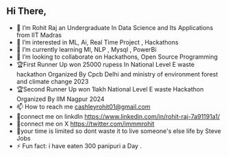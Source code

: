 ## Hi There,
 - 👋 I’m Rohit Raj an Undergraduate In Data Science and Its Applications from IIT Madras
- 👀 I’m interested in ML, Ai, Real Time Project , Hackathons 
- 🌱 I’m currently learning Ml, NLP , Mysql , PowerBi
- 💞️ I’m looking to collaborate on Hackathons, Open Source Programming
- 🏆First Runner Up won 25000 rupess In National Level E waste hackathon Organized By Cpcb Delhi and ministry of environment forest and climate change 2023
- 🏆Second Runner Up won 1lakh National Level E waste Hackathon Organized By IIM Nagpur 2024 
- 📫 How to reach me cashleyrohit01@gmail.com
- 🤝connect me on linkdln https://www.linkedin.com/in/rohit-raj-7a91191a1/
- 🤝connect me on X https://twitter.com/immmrohit
- 🚀your time is limited so dont waste it to live someone's else life by Steve Jobs 
- ⚡ Fun fact: i have eaten 300 panipuri a Day .

<!---
codeefy/codeefy is a ✨ special ✨ repository because its `README.md` (this file) appears on your GitHub profile.
You can click the Preview link to take a look at your changes.
--->

